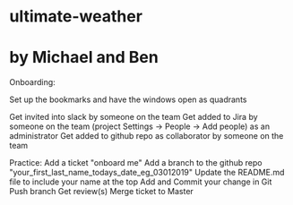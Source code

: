 # ultimate-weather
#
# by Michael and Ben

Onboarding:

Set up the bookmarks and have the windows open as quadrants

Get invited into slack by someone on the team
Get added to Jira by someone on the team (project Settings -> People -> Add people) as an administrator
Get added to github repo as collaborator by someone on the team

Practice:
Add a ticket "onboard me"
Add a branch to the github repo "your_first_last_name_todays_date_eg_03012019"
Update the README.md file to include your name at the top
Add and Commit your change in Git
Push branch
Get review(s)
Merge ticket to Master
